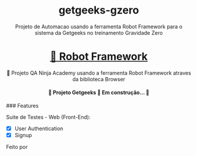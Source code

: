 <h1 align="center">getgeeks-gzero</h1>
<p align="center">Projeto de Automacao usando a ferramenta Robot Framework para o sistema da Getgeeks no treinamento Gravidade Zero</p>
<h1 align="center">
    <a href="https://robotframework.org/">🔗 Robot Framework</a>
</h1>
<p align="center">🚀 Projeto QA Ninja Academy usando a ferramenta Robot Framework atraves da biblioteca Browser </p>

<h4 align="center"> 
	🚧  Projeto Getgeeks 🚀 Em construção...  🚧
</h4>
### Features

Suite de Testes - Web (Front-End):
- [x] User Authentication
- [X] Signup

<p>Feito por <a href="https://www.linkedin.com/in/kennedy-silva-de-oliveira-119154182/"></a></p>